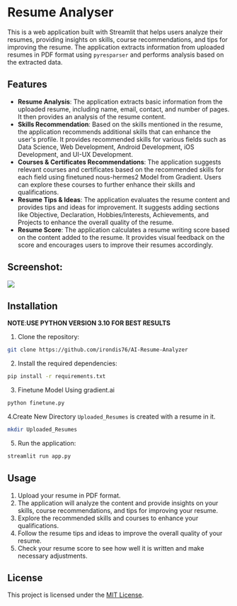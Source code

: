 # Resume Analyser

This is a web application built with Streamlit that helps users analyze their resumes, providing insights on skills, course recommendations, and tips for improving the resume. The application extracts information from uploaded resumes in PDF format using `pyresparser` and performs analysis based on the extracted data.

## Features

- **Resume Analysis**: The application extracts basic information from the uploaded resume, including name, email, contact, and number of pages. It then provides an analysis of the resume content.
- **Skills Recommendation**: Based on the skills mentioned in the resume, the application recommends additional skills that can enhance the user's profile. It provides recommended skills for various fields such as Data Science, Web Development, Android Development, iOS Development, and UI-UX Development.
- **Courses & Certificates Recommendations**: The application suggests relevant courses and certificates based on the recommended skills for each field using finetuned nous-hermes2 Model from Gradient. Users can explore these courses to further enhance their skills and qualifications.
- **Resume Tips & Ideas**: The application evaluates the resume content and provides tips and ideas for improvement. It suggests adding sections like Objective, Declaration, Hobbies/Interests, Achievements, and Projects to enhance the overall quality of the resume.
- **Resume Score**: The application calculates a resume writing score based on the content added to the resume. It provides visual feedback on the score and encourages users to improve their resumes accordingly.

## Screenshot:
<img src="https://github.com/chaitanya1705/CodeCraft-Byte_brawlers-Resume_Analyser/blob/main/Resume-Analyzer%20(2).png">

## Installation

**NOTE**:**USE PYTHON VERSION 3.10 FOR BEST RESULTS**

1. Clone the repository:

```bash
git clone https://github.com/irondis76/AI-Resume-Analyzer
```

2. Install the required dependencies:

```bash
pip install -r requirements.txt
```

3. Finetune Model Using gradient.ai 

```bash
python finetune.py
```

4.Create New Directory `Uploaded_Resumes` is created with a resume in it.

```bash
mkdir Uploaded_Resumes
```

5. Run the application:

```bash
streamlit run app.py
```

## Usage

1. Upload your resume in PDF format.
2. The application will analyze the content and provide insights on your skills, course recommendations, and tips for improving your resume.
3. Explore the recommended skills and courses to enhance your qualifications.
4. Follow the resume tips and ideas to improve the overall quality of your resume.
5. Check your resume score to see how well it is written and make necessary adjustments.



## License

This project is licensed under the [MIT License](LICENSE).
